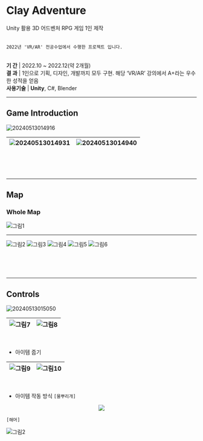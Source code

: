 # Clay Adventure
Unity 활용 3D 어드벤처 RPG 게임 1인 제작<br><br>

`2022년 'VR/AR' 전공수업에서 수행한 프로젝트 입니다.`
<br><br>

**기 간**  |  2022.10 ~ 2022.12(약 2개월)<br>
**결 과**  |  1인으로 기획, 디자인, 개발까지 모두 구현. 해당 ‘VR/AR’ 강의에서 A+라는 우수한 성적을 얻음<br>
**사용기술**  |  **Unity**, C#, Blender<br>

___

## Game Introduction
![20240513014916](https://github.com/Hayeonggg/Clay-Adventure-Unity-2022/assets/90309728/b94e6bbf-22b3-4e6d-b269-90ea816795ad)


| ![20240513014931](https://github.com/Hayeonggg/Clay-Adventure-Unity-2022/assets/90309728/5c6654ac-d9ea-4e6f-b975-8a555e9828d5) | ![20240513014940](https://github.com/Hayeonggg/Clay-Adventure-Unity-2022/assets/90309728/8733fe2d-38bc-47d2-b885-1e06a9b34ddb)|
|:---:|:---:|

<br><br><br>

___

## Map
### Whole Map
![그림1](https://github.com/Hayeonggg/Clay-Adventure-Unity-2022/assets/90309728/47d5b3ed-7be2-4337-bb90-38df04a6ef80)

___
![그림2](https://github.com/Hayeonggg/Clay-Adventure-Unity-2022/assets/90309728/2e5ce2a4-3fca-492c-b77f-4598b2b0f924)
![그림3](https://github.com/Hayeonggg/Clay-Adventure-Unity-2022/assets/90309728/11089b65-85b7-4ab7-9f21-826729c94190)
![그림4](https://github.com/Hayeonggg/Clay-Adventure-Unity-2022/assets/90309728/41b337aa-5cdb-47f8-8527-09c24a4a5f60)
![그림5](https://github.com/Hayeonggg/Clay-Adventure-Unity-2022/assets/90309728/39ea55d6-4214-4287-9339-3270ac2e1467)
![그림6](https://github.com/Hayeonggg/Clay-Adventure-Unity-2022/assets/90309728/60f1d92c-a918-4b40-a5d9-d357c9a254cf)

<br><br><br>

___

## Controls
![20240513015050](https://github.com/Hayeonggg/Clay-Adventure-Unity-2022/assets/90309728/e25f15c8-1482-4c1b-b070-90cfd4101833)

|![그림7](https://github.com/Hayeonggg/Clay-Adventure-Unity-2022/assets/90309728/5a41f4ad-fd50-46ac-8132-c393e2187095)|![그림8](https://github.com/Hayeonggg/Clay-Adventure-Unity-2022/assets/90309728/badb5eca-8e91-4551-969c-328a289a24ce)|
|:---:|:---:|

<br>

- 아이템 줍기
  
|![그림9](https://github.com/Hayeonggg/Clay-Adventure-Unity-2022/assets/90309728/420bdbb5-de35-4d20-a3ad-67aee6a6a02a)|![그림10](https://github.com/Hayeonggg/Clay-Adventure-Unity-2022/assets/90309728/4095c6db-8e50-4162-bc1d-9e4df9234fb1)|
|:---:|:---:|


<br>

- 아이템 작동 방식
  `[물뿌리개]`
  
<p align="center">
<img src="https://github.com/Hayeonggg/Clay-Adventure-Unity-2022/assets/90309728/dd458d5d-cb65-4d80-af78-f292f81c1c90">
</p>


  `[해머]`
  
![그림2](https://github.com/Hayeonggg/Clay-Adventure-Unity-2022/assets/90309728/e5867963-5312-4cdd-973b-142336e2f1fd)



